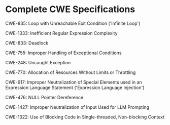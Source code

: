 

# Complete CWE Specifications

CWE-835: Loop with Unreachable Exit Condition ('Infinite Loop')

CWE-1333: Inefficient Regular Expression Complexity

CWE-833: Deadlock

CWE-755: Improper Handling of Exceptional Conditions

CWE-248: Uncaught Exception

CWE-770: Allocation of Resources Without Limits or Throttling

CWE-917: Improper Neutralization of Special Elements used in an Expression Language Statement ('Expression Language Injection')

CWE-476: NULL Pointer Dereference

CWE-1427: Improper Neutralization of Input Used for LLM Prompting

CWE-1322: Use of Blocking Code in Single-threaded, Non-blocking Context